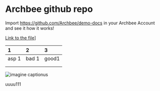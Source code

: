 # Archbee github repo

Import <https://github.com/Archbee/demo-docs> in your Archbee Account and see it how it works!

[Link to the file](./petstore-2.0.yaml)]


| 1     | 2     | 3     |
| :---- | :---- | :---- |
| asp 1 | bad 1 | good1 |
|       |       |       |
|       |       |       |

![imagine captionus](https://archbee-image-uploads.s3.amazonaws.com/nrfszeqYgQLCrqSuXCE_0/S_IhVfLb77H5m4XPAOyQh_giphy.gif)

uuuu111
